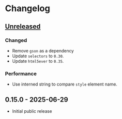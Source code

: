 # Changelog

## [Unreleased]

### Changed

- Remove `gson` as a dependency
- Update `selectors` to `0.30`.
- Update `html5ever` to `0.35`.

### Performance

- Use interned string to compare `style` element name.

## 0.15.0 - 2025-06-29

- Initial public release

[Unreleased]: https://github.com/Stranger6667/css-inline/compare/java-v0.15.0...HEAD
